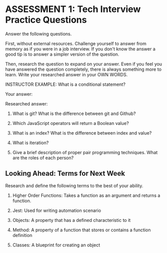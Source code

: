 # ASSESSMENT 1: Tech Interview Practice Questions
Answer the following questions.

First, without external resources. Challenge yourself to answer from memory as if you were in a job interview. If you don't know the answer a good tip is to answer a simpler version of the question.

Then, research the question to expand on your answer. Even if you feel you have answered the question completely, there is always something more to learn. Write your researched answer in your OWN WORDS.

INSTRUCTOR EXAMPLE: What is a conditional statement?

  Your answer:

  Researched answer:



1. What is git? What is the difference between git and Github?

  <!-- Your answer: Git is a free software to assist developers with coding, while Github is a website developers and other coders use to upload their work to in a similar way to a social media app -->

  <!-- Researched answer: Git is an open-source tool developers install locally to manage source code, while GitHub is an online service to which developers who use Git can connect and upload or download resources. -->



2. Which JavaScript operators will return a Boolean value?

  <!-- Your answer: I'm sorry the answer is right on the tip of my tongue I just can't recall it at this moment. -->

  <!-- Researched answer: || and && -->



3. What is an index? What is the difference between index and value?

  <!-- Your answer: The index is number line in the code for which characters are placed. A value on the other hand is a character, number, string, ect. that defines the code. -->

  <!-- Researched answer: It contains the position of a regular expression match within a string. JavaScript values are the values that comprise values like Booleans, Strings, arrays, numbers, etc. -->



4. What is iteration?

  <!-- Your answer: Iteration is when you run the same code over and over again until you reach the desired goal of the code -->

  <!-- Researched answer:Each time the computer runs through a loop, it's referred to as an iteration. -->



5. Give a brief description of proper pair programming techniques. What are the roles of each person?

  <!-- Your answer: Proper pair programming techniques would be something like having one person type code at a time. That allows one person to focus on just typing, while the other person assisting them can tell them what code to write. This allows the pair to catch each others mistakes during the process. Another would be 25-30 minute rotations where the pair would switch between the driver and navigator. This prevents burn outs in people, along with taking a 5-10 minute break every so often. -->

  <!-- Researched answer:Pair programming is an agile software development technique in which two programmers work together at one workstation. One, the driver, writes code while the other, the observer or navigator, reviews each line of code as it is typed in. The two programmers switch roles frequently.  -->



## Looking Ahead: Terms for Next Week

Research and define the following terms to the best of your ability.

1. Higher Order Functions: Takes a function as an argument and returns  a function.

2. Jest: Used for writing automation scenario

3. Objects: A property that has a defined characteristic to it

4. Method: A property of a function that stores or contains a function definition

5. Classes: A blueprint for creating an object
